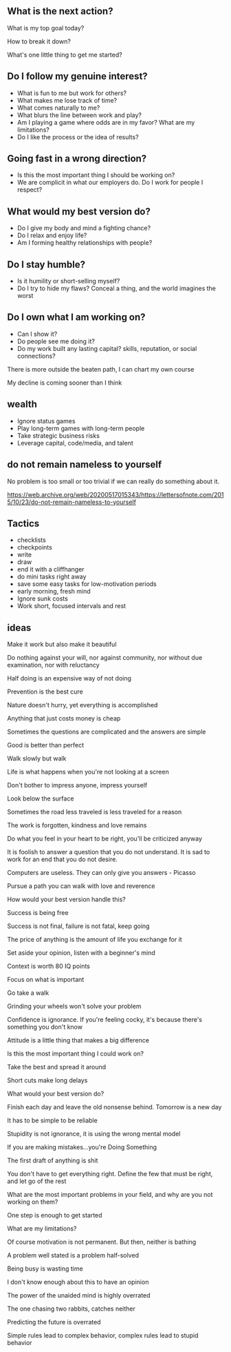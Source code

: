 ---
---


## What is the next action?

What is my top goal today?

How to break it down?

What's one little thing to get me started?

## Do I follow my genuine interest? 
- What is fun to me but work for others? 
- What makes me lose track of time? 
- What comes naturally to me? 
- What blurs the line between work and play?
- Am I playing a game where odds are in my favor? What are my limitations? 
- Do I like the process or the idea of results?

## Going fast in a wrong direction? 
- Is this the most important thing I should be working on?
- We are complicit in what our employers do. Do I work for people I respect? 


## What would my best version do? 
- Do I give my body and mind a fighting chance?
- Do I relax and enjoy life?
- Am I forming healthy relationships with people?


## Do I stay humble? 
- Is it humility or short-selling myself? 
- Do I try to hide my flaws? Conceal a thing, and the world imagines the worst 


## Do I own what I am working on? 
- Can I show it? 
- Do people see me doing it? 
- Do my work built any lasting capital? skills, reputation, or social connections?

There is more outside the beaten path, I can chart my own course 

My decline is coming sooner than I think 


## wealth 
- Ignore status games 
- Play long-term games with long-term people
- Take strategic business risks
- Leverage capital, code/media, and talent 

## do not remain nameless to yourself

No problem is too small or too trivial if we can really do something about it.

<https://web.archive.org/web/20200517015343/https://lettersofnote.com/2015/10/23/do-not-remain-nameless-to-yourself>



## Tactics 
- checklists
- checkpoints
- write  
- draw  
- end it with a cliffhanger 
- do mini tasks right away
- save some easy tasks for low-motivation periods
- early morning, fresh mind
- Ignore sunk costs
- Work short, focused intervals and rest


## ideas 

Make it work but also make it beautiful

Do nothing against your will, nor against community, nor without due examination, nor with reluctancy

Half doing is an expensive way of not doing

Prevention is the best cure

Nature doesn't hurry, yet everything is accomplished

Anything that just costs money is cheap

Sometimes the questions are complicated and the answers are simple

Good is better than perfect

Walk slowly but walk

Life is what happens when you're not looking at a screen

Don't bother to impress anyone, impress yourself

Look below the surface

Sometimes the road less traveled is less traveled for a reason

The work is forgotten, kindness and love remains

Do what you feel in your heart to be right, you'll be criticized anyway

It is foolish to answer a question that you do not understand. It is sad to work for an end that you do not desire.

Computers are useless. They can only give you answers - Picasso

Pursue a path you can walk with love and reverence

How would your best version handle this?

Success is being free

Success is not final, failure is not fatal, keep going

The price of anything is the amount of life you exchange for it

Set aside your opinion, listen with a beginner's mind

Context is worth 80 IQ points

Focus on what is important

Go take a walk

Grinding your wheels won't solve your problem

Confidence is ignorance. If you're feeling cocky, it's because there's something you don't know

Attitude is a little thing that makes a big difference

Is this the most important thing I could work on?

Take the best and spread it around

Short cuts make long delays

What would your best version do?

Finish each day and leave the old nonsense behind. Tomorrow is a new day

It has to be simple to be reliable

Stupidity is not ignorance, it is using the wrong mental model

If you are making mistakes...you're Doing Something

The first draft of anything is shit

You don't have to get everything right. Define the few that must be right, and let go of the rest

What are the most important problems in your field, and why are you not working on them?

One step is enough to get started

What are my limitations?

Of course motivation is not permanent. But then, neither is bathing

A problem well stated is a problem half-solved

Being busy is wasting time

I don't know enough about this to have an opinion

The power of the unaided mind is highly overrated

The one chasing two rabbits, catches neither

Predicting the future is overrated

Simple rules lead to complex behavior, complex rules lead to stupid behavior